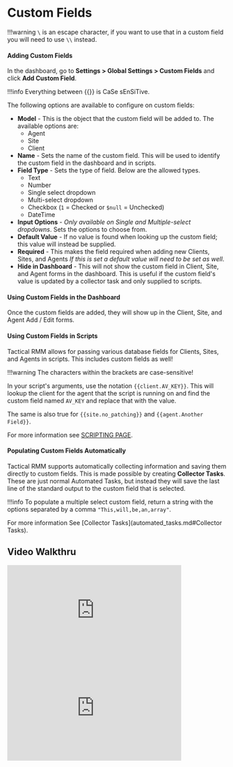# Custom Fields

!!!warning
    `\` is an escape character, if you want to use that in a custom field you will need to use `\\` instead.

#### Adding Custom Fields

In the dashboard, go to **Settings > Global Settings > Custom Fields** and click **Add Custom Field**.

!!!info
    Everything between {{}} is CaSe sEnSiTive.

The following options are available to configure on custom fields:

- **Model** - This is the object that the custom field will be added to. The available options are:
    - Agent
    - Site
    - Client
- **Name** - Sets the name of the custom field. This will be used to identify the custom field in the dashboard and in scripts.
- **Field Type** - Sets the type of field. Below are the allowed types.
    - Text
    - Number
    - Single select dropdown
    - Multi-select dropdown
    - Checkbox (`1` = Checked or `$null` = Unchecked)
    - DateTime
- **Input Options** - *Only available on Single and Multiple-select dropdowns*. Sets the options to choose from.
- **Default Value** - If no value is found when looking up the custom field; this value will instead be supplied.
- **Required** - This makes the field required when adding new Clients, Sites, and Agents *If this is set a default value will need to be set as well*.
- **Hide in Dashboard** - This will not show the custom field in Client, Site, and Agent forms in the dashboard. This is useful if the custom field's value is updated by a collector task and only supplied to scripts.

#### Using Custom Fields in the Dashboard

Once the custom fields are added, they will show up in the Client, Site, and Agent Add / Edit forms.

#### Using Custom Fields in Scripts

Tactical RMM allows for passing various database fields for Clients, Sites, and Agents in scripts. This includes custom fields as well! 

!!!warning
    The characters within the brackets are case-sensitive!

In your script's arguments, use the notation `{{client.AV_KEY}}`. This will lookup the client for the agent that the script is running on and find the custom field named `AV_KEY` and replace that with the value.

The same is also true for `{{site.no_patching}}` and `{{agent.Another Field}}`.

For more information see [SCRIPTING PAGE](./scripting.md).

#### Populating Custom Fields Automatically

Tactical RMM supports automatically collecting information and saving them directly to custom fields. This is made possible by creating **Collector Tasks**. These are just normal Automated Tasks, but instead they will save the last line of the standard output to the custom field that is selected.

!!!info
    To populate a multiple select custom field, return a string with the options separated by a comma `"This,will,be,an,array"`.

For more information See [Collector Tasks](automated_tasks.md#Collector Tasks).

## Video Walkthru

<div class="video-wrapper">
  <iframe width="400" height="225" src="https://www.youtube.com/embed/dIywDcCucdI" frameborder="0" allowfullscreen></iframe>
  <iframe width="400" height="225" src="https://www.youtube.com/embed/uWdzxbJjrm4" frameborder="0" allowfullscreen></iframe>
</div>
